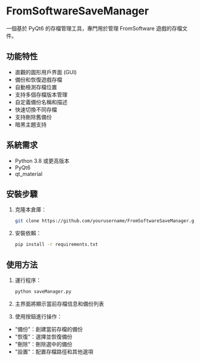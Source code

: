 # FromSoftwareSaveManager

一個基於 PyQt6 的存檔管理工具，專門用於管理 FromSoftware 遊戲的存檔文件。

## 功能特性

- 直觀的圖形用戶界面 (GUI)
- 備份和恢復遊戲存檔
- 自動檢測存檔位置
- 支持多個存檔版本管理
- 自定義備份名稱和描述
- 快速切換不同存檔
- 支持刪除舊備份
- 暗黑主題支持

## 系統需求

- Python 3.8 或更高版本
- PyQt6
- qt_material

## 安裝步驟

1. 克隆本倉庫：
   ```bash
   git clone https://github.com/yourusername/FromSoftwareSaveManager.git
   ```
2. 安裝依賴：

    ```bash
    pip install -r requirements.txt
    ```

## 使用方法
1. 運行程序：

    ```bash
    python saveManager.py
    ```
2. 主界面將顯示當前存檔信息和備份列表

3. 使用按鈕進行操作：

- "備份"：創建當前存檔的備份
- "恢復"：選擇並恢復備份
- "刪除"：刪除選中的備份
- "設置"：配置存檔路徑和其他選項
